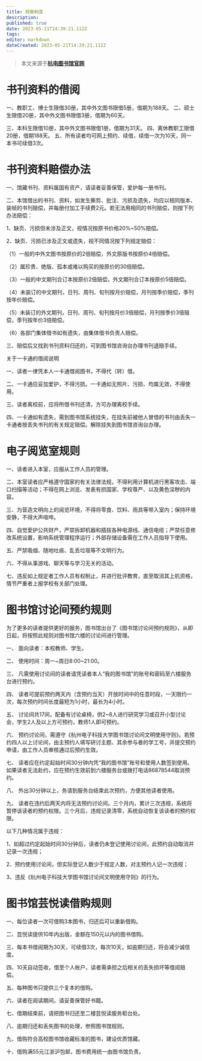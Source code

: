```yaml
---
title: 规章制度
description: 
published: true
date: 2023-05-21T14:39:21.112Z
tags: 
editor: markdown
dateCreated: 2023-05-21T14:39:21.112Z
---
```


> 本文来源于[**杭电图书馆官网**](https://tsg.hdu.edu.cn/)

# 书刊资料的借阅

一、教职工、博士生限借30册，其中外文图书限借5册，借期为188天。
二、硕士生限借20册，其中外文图书限借3册，借期为60天。

三、本科生限借10册，其中外文图书限借1册，借期为31天。
四、离休教职工限借20册，借期188天。
五、所有读者均可网上预约、续借，续借一次为10天，同一本书可续借3次。

# 书刊资料赔偿办法

一、馆藏书刊、资料属国有资产，请读者妥善保管，爱护每一册书刊。

二、本馆借出的书刊、资料，如发生撕剪、批注、污损及遗失，均应以相同版本、装帧的书刊赔偿，并每册付加工手续费2元。若无法用相同的书刊赔偿，则按下列办法赔偿：

1、缺页、污损但未涉及正文，视情况按原书价格20%~50%赔偿。

2、缺页、污损已涉及正文或遗失，视不同情况按下列规定赔偿：

（1）一般的中外文图书按原价的2倍赔偿，外文原版书按原价4倍赔偿。

（2）属珍贵、绝版、孤本或难以购买的按原价的30倍赔偿。

（3）一般的中文期刊合订本按原价2倍赔偿，外文期刊合订本按原价5倍赔偿。

（4）未装订的中文期刊，日刊、周刊、旬刊按月价赔偿，月刊按季价赔偿，季刊按年价赔偿。

（5）未装订的外文期刊，日刊、周刊、旬刊按月价3倍赔偿，月刊按季价3倍赔偿，季刊按年价3倍赔偿。

（6）各部门集体借书如有遗失，由集体借书负责人赔偿。

三、赔偿后又找到书刊资料归还的，可到图书馆咨询台办理书刊退赔手续。 

关于一卡通的借阅说明

一、读者一律凭本人一卡通借阅图书，不得代（转）借。

二、一卡通应妥加爱护，不得污损。一卡通如无照片、污损、均属无效，不得使用。

三、读者离校前，应将所借书刊还清，方可办理离校手续。

四、一卡通如有遗失，需到图书馆系统挂失，在挂失前被他人冒借的书刊由丢失一卡通者按丢失书刊的有关规定赔偿。解除挂失到图书馆咨询台办理。

# 电子阅览室规则

一、读者进入本室，应服从工作人员的管理。

二、本室读者应严格遵守国家的有关法律法规，不得利用计算机进行黑客攻击、端口扫描等活动；不得在网上浏览、发表有损国家、学校尊严、以及黄色淫秽的内容。

三、为营造文明向上的阅览环境，不得将零食、饮料、雨具等带入室内；保持环境安静，不得大声喧哗。

四、自觉爱护公共财产，严禁拆卸机器和插拔各种电源线、通信电缆；严禁任意修改系统设置，影响系统管理程序运行；外部存储设备需在工作人员指导下使用。

五、严禁吸烟、随地吐痰、乱丢垃圾等不文明行为。

六、不得从事游戏、聊天等与学习无关的活动。

七、违反如上规定者工作人员有权制止，并进行批评教育，直至取消其上机资格，情节严重者上报学校有关部门处理。

# 图书馆讨论间预约规则

为了更多的读者提供更好的服务，图书馆出台了《图书馆讨论间预约规则》，从即日起，将按照此规则对图书馆六楼的讨论间进行管理。

一、 面向读者：本校教师、学生。

二、 使用时间：周一~周日8:00~21:00。

三、 凡需使用讨论间的读者请凭读者本人“我的图书馆”的账号和密码至六楼服务台进行预约。

四、 读者可提前预约两天内（含预约当天）开放时间中的任意时段，一天限约一次，每次预约时间长度最短为1小时，最长为4小时。

五、 讨论间共17间，配备有讨论桌椅，供2~8人进行研究学习或召开小型讨论会，学生2人及以上方可预约，教师1人即可预约。

六、 预约讨论间，需遵守《杭州电子科技大学图书馆讨论间文明使用守则》。若预约四人以上讨论间，由主预约人填写研讨主题、其余参与者的学工号，并提交预约申请，由工作人员审核通过后预约生效。

七、 读者应在约定起始时间30分钟内凭“我的图书馆”账号和使用人数签到使用。如果读者无法赴约，应在预约生效前到六楼服务台或拨打电话86878544取消预约。

八、 外出30分钟以上，务请到服务台结束此次预约，方便其他读者使用。

九、 读者在违约后两天内将无法预约讨论间。三个月内，累计三次违规，系统将暂停该读者的预约权限。三个月后，违规记录清零，系统自动恢复该读者的预约权限。

以下几种情况属于违规：

1、如超过约定起始时间30分钟后，读者仍未登记使用讨论间，此预约自动取消并记录一次违规；

2、预约使用讨论间，但实际登记人数少于规定人数，对主预约人记一次违规；

3、违反《杭州电子科技大学图书馆讨论间文明使用守则》的行为。

# 图书馆芸悦读借购规则

一、每位读者一次可借购3本图书，归还后可以重新借购。

二、芸悦读提供10年内出版，金额在150元以内的图书借购。

三、每本书借阅期为30天，可续借3次，每次10天，如逾期归还，将会减少诚信度。

四、10天自动签收，借至个人帐户，读者需承担之后相关的丢失损坏等借阅赔偿。

五、每种图书只提供三个复本的借购。

六、读者在阅读期间，请妥善保管好书籍。

七、借期结束前，请把图书归还至二楼芸悦读服务柜台处。

八、逾期归还和丢失图书的处理，参照图书馆规则。

九、借购符合高校图书馆收藏标准的图书，建设优质馆藏。

十、借购满55元江浙沪包邮，图书费用统一由图书馆负责。